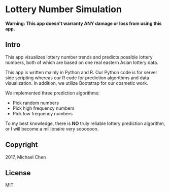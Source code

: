 # Lottery Number Simulation

**Warning: This app doesn't warranty ANY damage or loss from using this app.**

## Intro

This app visualizes lottery number trends and predicts possible lottery numbers, both of which are based on one real eastern Asian lottery data.

This app is written mainly in Python and R. Our Python code is for server side scripting whereas our R code for prediction algorithms and data visualization. In addition, we utilize Bootstrap for our cosmetic work.

We implemented three prediction algorithms:

* Pick random numbers
* Pick high frequency numbers
* Pick low frequency numbers

To my best knowledge, there is **NO** truly reliable lottery prediction algorithm, or I will become a millionaire very soooooon.

## Copyright

2017, Michael Chen

## License

MIT
